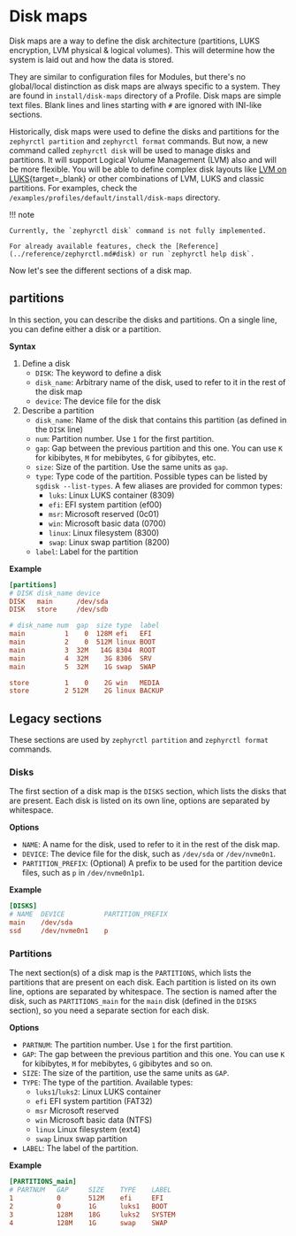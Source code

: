 # Disk maps

Disk maps are a way to define the disk architecture (partitions, LUKS encryption, LVM physical & logical volumes).
This will determine how the system is laid out and how the data is stored.

They are similar to configuration files for Modules, but there's no global/local distinction as disk maps are always specific to a system.
They are found in `install/disk-maps` directory of a Profile.
Disk maps are simple text files. Blank lines and lines starting with `#` are ignored with INI-like sections.

Historically, disk maps were used to define the disks and partitions for the `zephyrctl partition` and `zephyrctl format` commands.
But now, a new command called `zephyrctl disk` will be used to manage disks and partitions. It will support Logical Volume Management (LVM) also and will be more flexible.
You will be able to define complex disk layouts like [LVM on LUKS](https://wiki.archlinux.org/title/Dm-crypt/Encrypting_an_entire_system#LVM_on_LUKS){target=\_blank} or other combinations of LVM, LUKS and classic partitions.
For examples, check the `/examples/profiles/default/install/disk-maps` directory.

!!! note

    Currently, the `zephyrctl disk` command is not fully implemented.

    For already available features, check the [Reference](../reference/zephyrctl.md#disk) or run `zephyrctl help disk`.

Now let's see the different sections of a disk map.

## partitions

In this section, you can describe the disks and partitions. On a single line, you can define either a disk or a partition.

**Syntax**

1. Define a disk
    - `DISK`: The keyword to define a disk
    - `disk_name`: Arbitrary name of the disk, used to refer to it in the rest of the disk map
    - `device`: The device file for the disk
1. Describe a partition
    - `disk_name`: Name of the disk that contains this partition (as defined in the `DISK` line)
    - `num`: Partition number. Use `1` for the first partition.
    - `gap`: Gap between the previous partition and this one. You can use `K` for kibibytes, `M` for mebibytes, `G` for gibibytes, etc.
    - `size`: Size of the partition. Use the same units as `gap`.
    - `type`: Type code of the partition. Possible types can be listed by `sgdisk --list-types`. A few aliases are provided for common types:
        - `luks`: Linux LUKS container (8309)
        - `efi`: EFI system partition (ef00)
        - `msr`: Microsoft reserved (0c01)
        - `win`: Microsoft basic data (0700)
        - `linux`: Linux filesystem (8300)
        - `swap`: Linux swap partition (8200)
    - `label`: Label for the partition

**Example**

```ini
[partitions]
# DISK disk_name device
DISK   main      /dev/sda
DISK   store     /dev/sdb

# disk_name num  gap  size type  label
main          1    0  128M efi   EFI
main          2    0  512M linux BOOT
main          3  32M   14G 8304  ROOT
main          4  32M    3G 8306  SRV
main          5  32M    1G swap  SWAP

store         1    0    2G win   MEDIA
store         2 512M    2G linux BACKUP
```

## Legacy sections

These sections are used by `zephyrctl partition` and `zephyrctl format` commands.

### Disks

The first section of a disk map is the `DISKS` section, which lists the disks that are present.
Each disk is listed on its own line, options are separated by whitespace.

**Options**

- `NAME`: A name for the disk, used to refer to it in the rest of the disk map.
- `DEVICE`: The device file for the disk, such as `/dev/sda` or `/dev/nvme0n1`.
- `PARTITION_PREFIX`: (Optional) A prefix to be used for the partition device files, such as `p` in `/dev/nvme0n1p1`.

**Example**

```ini
[DISKS]
# NAME  DEVICE          PARTITION_PREFIX
main    /dev/sda
ssd     /dev/nvme0n1    p
```

### Partitions

The next section(s) of a disk map is the `PARTITIONS`, which lists the partitions that are present on each disk.
Each partition is listed on its own line, options are separated by whitespace.
The section is named after the disk, such as `PARTITIONS_main` for the `main` disk (defined in the `DISKS` section), so you need a separate section for each disk.

**Options**

- `PARTNUM`: The partition number. Use `1` for the first partition.
- `GAP`: The gap between the previous partition and this one. You can use `K` for kibibytes, `M` for mebibytes, `G` gibibytes and so on.
- `SIZE`: The size of the partition, use the same units as `GAP`.
- `TYPE`: The type of the partition. Available types:
    - `luks1`/`luks2`: Linux LUKS container
    - `efi` EFI system partition (FAT32)
    - `msr` Microsoft reserved
    - `win` Microsoft basic data (NTFS)
    - `linux` Linux filesystem (ext4)
    - `swap` Linux swap partition
- `LABEL`: The label of the partition.

**Example**

```ini
[PARTITIONS_main]
# PARTNUM   GAP     SIZE    TYPE    LABEL
1           0       512M    efi     EFI
2           0       1G      luks1   BOOT
3           128M    18G     luks2   SYSTEM
4           128M    1G      swap    SWAP
```
